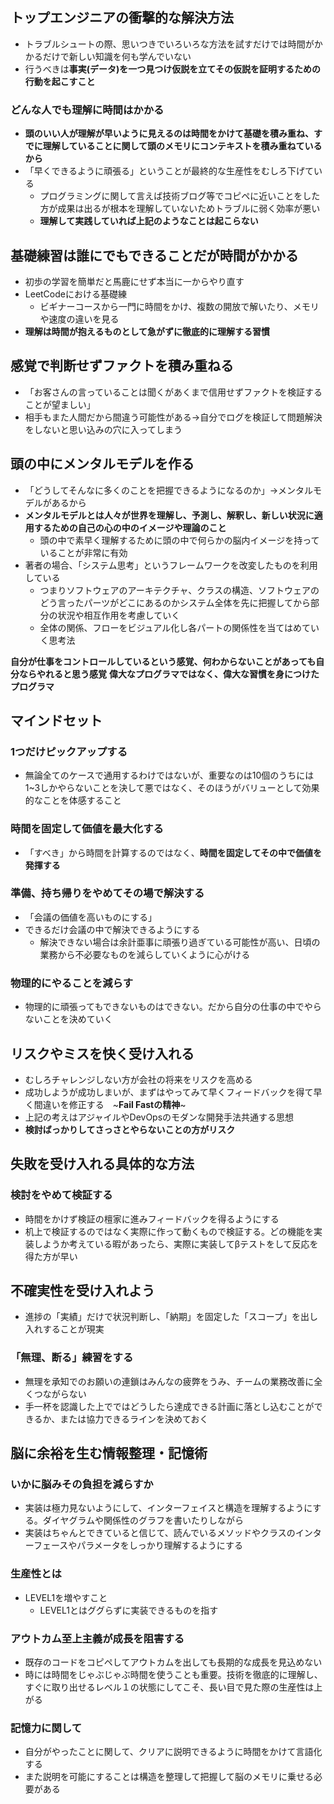 ## トップエンジニアの衝撃的な解決方法
- トラブルシュートの際、思いつきでいろいろな方法を試すだけでは時間がかかるだけで新しい知識を何も学んでいない
- 行うべきは**事実(データ)を一つ見つけ仮説を立てその仮説を証明するための行動を起こすこと**

### どんな人でも理解に時間はかかる
- **頭のいい人が理解が早いように見えるのは時間をかけて基礎を積み重ね、すでに理解していることに関して頭のメモリにコンテキストを積み重ねているから**
- 「早くできるように頑張る」ということが最終的な生産性をむしろ下げている
  - プログラミングに関して言えば技術ブログ等でコピペに近いことをした方が成果は出るが根本を理解していないためトラブルに弱く効率が悪い
  - **理解して実践していれば上記のようなことは起こらない**

## 基礎練習は誰にでもできることだが時間がかかる
- 初歩の学習を簡単だと馬鹿にせず本当に一からやり直す
- LeetCodeにおける基礎練
  - ビギナーコースから一門に時間をかけ、複数の開放で解いたり、メモリや速度の違いを見る
- **理解は時間が抱えるものとして急がずに徹底的に理解する習慣**

## 感覚で判断せずファクトを積み重ねる
- 「お客さんの言っていることは聞くがあくまで信用せずファクトを検証することが望ましい」
- 相手もまた人間だから間違う可能性がある→自分でログを検証して問題解決をしないと思い込みの穴に入ってしまう

## 頭の中にメンタルモデルを作る
- 「どうしてそんなに多くのことを把握できるようになるのか」→メンタルモデルがあるから
- **メンタルモデルとは人々が世界を理解し、予測し、解釈し、新しい状況に適用するための自己の心の中のイメージや理論のこと**
  - 頭の中で素早く理解するために頭の中で何らかの脳内イメージを持っていることが非常に有効
- 著者の場合、「システム思考」というフレームワークを改変したものを利用している
  - つまりソフトウェアのアーキテクチャ、クラスの構造、ソフトウェアのどう言ったパーツがどこにあるのかシステム全体を先に把握してから部分の状況や相互作用を考慮していく
  - 全体の関係、フローをビジュアル化し各パートの関係性を当てはめていく思考法
 
**自分が仕事をコントロールしているという感覚、何わからないことがあっても自分ならやれると思う感覚**
**偉大なプログラマではなく、偉大な習慣を身につけたプログラマ**

## マインドセット
### 1つだけピックアップする
- 無論全てのケースで通用するわけではないが、重要なのは10個のうちには1~3しかやらないことを決して悪ではなく、そのほうがバリューとして効果的なことを体感すること
### 時間を固定して価値を最大化する
- 「すべき」から時間を計算するのではなく、**時間を固定してその中で価値を発揮する**
### 準備、持ち帰りをやめてその場で解決する
- 「会議の価値を高いものにする」
- できるだけ会議の中で解決できるようにする
  - 解決できない場合は余計亜事に頑張り過ぎている可能性が高い、日頃の業務から不必要なものを減らしていくように心がける
### 物理的にやることを減らす
- 物理的に頑張ってもできないものはできない。だから自分の仕事の中でやらないことを決めていく

## リスクやミスを快く受け入れる
- むしろチャレンジしない方が会社の将来をリスクを高める
- 成功しようが成功しまいが、まずはやってみて早くフィードバックを得て早く間違いを修正する　~**Fail Fastの精神**~
- 上記の考えはアジャイルやDevOpsのモダンな開発手法共通する思想
- **検討ばっかりしてさっさとやらないことの方がリスク**

## 失敗を受け入れる具体的な方法
### 検討をやめて検証する
- 時間をかけず検証の檀家に進みフィードバックを得るようにする
- 机上で検証するのではなく実際に作って動くもので検証する。どの機能を実装しようか考えている暇があったら、実際に実装してβテストをして反応を得た方が早い

## 不確実性を受け入れよう
- 進捗の「実績」だけで状況判断し、「納期」を固定した「スコープ」を出し入れすることが現実

### 「無理、断る」練習をする
- 無理を承知でのお願いの連鎖はみんなの疲弊をうみ、チームの業務改善に全くつながらない
- 手一杯を認識した上でではどうしたら達成できる計画に落とし込むことができるか、または協力できるラインを決めておく

## 脳に余裕を生む情報整理・記憶術
### いかに脳みその負担を減らすか
- 実装は極力見ないようにして、インターフェイスと構造を理解するようにする。ダイヤグラムや関係性のグラフを書いたりしながら
- 実装はちゃんとできていると信じて、読んでいるメソッドやクラスのインターフェースやパラメータをしっかり理解するようにする
### 生産性とは
- LEVEL1を増やすこと
  - LEVEL1とはググらずに実装できるものを指す
### アウトカム至上主義が成長を阻害する 
- 既存のコードをコピペしてアウトカムを出しても長期的な成長を見込めない
- 時には時間をじゃぶじゃぶ時間を使うことも重要。技術を徹底的に理解し、すぐに取り出せるレベル１の状態にしてこそ、長い目で見た際の生産性は上がる
### 記憶力に関して
- 自分がやったことに関して、クリアに説明できるように時間をかけて言語化する
- また説明を可能にすることは構造を整理して把握して脳のメモリに乗せる必要がある
